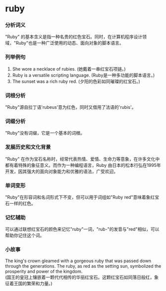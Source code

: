 # ruby

### 分析词义

  

"Ruby" 的基本含义是指一种名贵的红色宝石。同时，在计算机程序设计领域，"Ruby"也是一种广泛使用的动态、面向对象的脚本语言。

  

### 列举例句

  

1.  She wore a necklace of rubies. (她戴着一串红宝石项链。)
2.  Ruby is a versatile scripting language. (Ruby是一种多功能的脚本语言。)
3.  The sunset was a rich ruby red. (夕阳的色彩如同璀璨的红宝石。)

  

### 词根分析

  

"Ruby"源自拉丁语'rubeus'意为红色，同时又借用了法语的'rubis'。

  

### 词缀分析

  

"Ruby"没有词缀，它是一个基本的词根。

  

### 发展历史和文化背景

  

"Ruby" 在作为宝石名称时，经常代表热情、爱情、生命力等意象，在许多文化中都有着特殊的象征意义。而作为一种编程语言，Ruby 由日本的松本行弘在1995年开发，因其强大的面向对象能力和优雅的语法，广受欢迎。

  

### 单词变形

  

"Ruby"在形容词和名词形式下不变，但可以用于词组如"Ruby red"意味着象红宝石一样的红色。

  

### 记忆辅助

  

可以通过联想红宝石的颜色来记忆"ruby"一词，"rub-"的发音与"red"相似，可以帮助你记住这个词。

  

### 小故事

  

The king's crown gleamed with a gorgeous ruby that was passed down through the generations. The ruby, as red as the setting sun, symbolized the prosperity and power of the kingdom.  
(国王的皇冠上镶嵌着一颗代代相传的华丽红宝石。这颗红宝石如同落日般红，象征着王国的繁荣和力量。)
